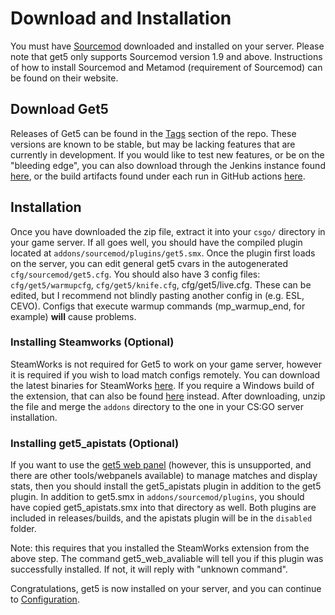 # Download and Installation
You must have [Sourcemod](https://www.sourcemod.net/) downloaded and installed on your server. Please note that get5 only supports Sourcemod version 1.9 and above. Instructions of how to install Sourcemod and Metamod (requirement of Sourcemod) can be found on their website.

## Download Get5
Releases of Get5 can be found in the [Tags](https://github.com/splewis/get5/tags) section of the repo. These versions are known to be stable, but may be lacking features that are currently in development. If you would like to test new features, or be on the "bleeding edge", you can also download through the Jenkins instance found [here](https://ci.splewis.net/job/get5/), or the build artifacts found under each run in GitHub actions [here](https://github.com/splewis/get5/actions).

## Installation
Once you have downloaded the zip file, extract it into your `csgo/` directory in your game server. If all goes well, you should have the compiled plugin located at `addons/sourcemod/plugins/get5.smx`. Once the plugin first loads on the server, you can edit general get5 cvars in the autogenerated `cfg/sourcemod/get5.cfg`. You should also have 3 config files: `cfg/get5/warmupcfg`, `cfg/get5/knife.cfg`, cfg/get5/live.cfg. These can be edited, but I recommend not blindly pasting another config in (e.g. ESL, CEVO). Configs that execute warmup commands (mp_warmup_end, for example) **will** cause problems.

### Installing Steamworks (Optional)
SteamWorks is not required for Get5 to work on your game server, however it is required if you wish to load match configs remotely. You can download the latest binaries for SteamWorks [here](https://github.com/KyleSanderson/SteamWorks/releases/). If you require a Windows build of the extension, that can also be found [here](https://github.com/hexa-core-eu/SteamWorks/releases) instead. After downloading, unzip the file and merge the `addons` directory to the one in your CS:GO server installation.

### Installing get5_apistats (Optional)
If you want to use the [get5 web panel](https://github.com/splewis/get5-web) (however, this is unsupported, and there are other tools/webpanels available) to manage matches and display stats, then you should install the get5_apistats plugin in addition to the get5 plugin. In addition to get5.smx in `addons/sourcemod/plugins`, you should have copied get5_apistats.smx into that directory as well. Both plugins are included in releases/builds, and the apistats plugin will be in the `disabled` folder.

Note: this requires that you installed the SteamWorks extension from the above step. The command get5_web_avaliable will tell you if this plugin was successfully installed. If not, it will reply with "unknown command".

Congratulations, get5 is now installed on your server, and you can continue to [Configuration](./match_configuration.md).